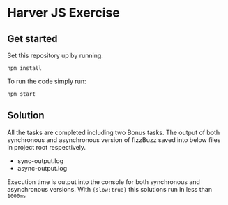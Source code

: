 Harver JS Exercise
============================

## Get started

Set this repository up by running:

```
npm install
```

To run the code simply run:
```
npm start
```
## Solution

All the tasks are completed including two Bonus tasks. The output of both synchronous and asynchronous version of fizzBuzz saved into below files in project root respectively.
- sync-output.log
- async-output.log

Execution time is output into the console for both synchronous and asynchronous versions. With ```{slow:true}``` this solutions run in less than ```1000ms```